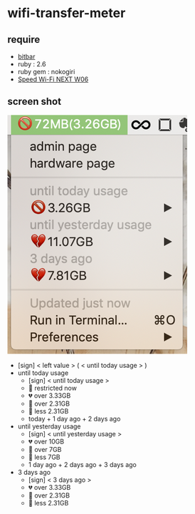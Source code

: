 # wifi-transfer-meter

## require

- [bitbar](https://getbitbar.com/)
- ruby : 2.6
- ruby gem : nokogiri
- [Speed Wi-Fi NEXT W06](https://www.uqwimax.jp/wimax/products/w06/)

## screen shot

![image](image3.png)

- [sign] < left value > ( < until today usage > )
- until today usage
    - [sign] < until today usage >
    - :no_entry_sign: restricted now
    - :broken_heart: over 3.33GB
    - :yellow_heart: over 2.31GB
    - :green_heart: less 2.31GB
    - today + 1 day ago + 2 days ago
- until yesterday usage
    - [sign] < until yesterday usage >
    - :broken_heart: over 10GB
    - :yellow_heart: over  7GB
    - :green_heart: less  7GB
    - 1 day ago + 2 days ago + 3 days ago
- 3 days ago
    - [sign] < 3 days ago >
    - :broken_heart: over 3.33GB
    - :yellow_heart: over 2.31GB
    - :green_heart: less 2.31GB
